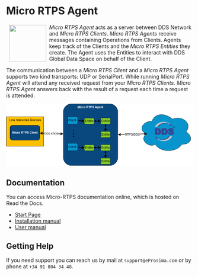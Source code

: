 # Micro RTPS Agent

<a href="http://www.eprosima.com"><img src="https://encrypted-tbn3.gstatic.com/images?q=tbn:ANd9GcSd0PDlVz1U_7MgdTe0FRIWD0Jc9_YH-gGi0ZpLkr-qgCI6ZEoJZ5GBqQ" align="left" hspace="8" vspace="2" width="100" height="100" ></a>

*Micro RTPS Agent* acts as a server between DDS Network and *Micro RTPS Clients*. *Micro RTPS Agents* receive messages containing Operations from Clients. Agents keep track of the Clients and the *Micro RTPS Entities* they create. The Agent uses the Entities to interact with DDS Global Data Space on behalf of the Client.

The communication between a *Micro RTPS Client* and a *Micro RTPS Agent* supports two kind transports: UDP or SerialPort. While running *Micro RTPS Agent* will attend any received request from your *Micro RTPS Clients*. *Micro RTPS Agent* answers back with the result of a request each time a request is attended.

![Architecture](docs/architecture_agent.png)

## Documentation

You can access Micro-RTPS documentation online, which is hosted on Read the Docs.

* [Start Page](http://micro-rtps.readthedocs.io)
* [Installation manual](http://micro-rtps.readthedocs.io/en/latest/installation.html)
* [User manual](http://micro-rtps.readthedocs.io/en/latest/introduction.html)

## Getting Help

If you need support you can reach us by mail at `support@eProsima.com` or by phone at `+34 91 804 34 48`.
